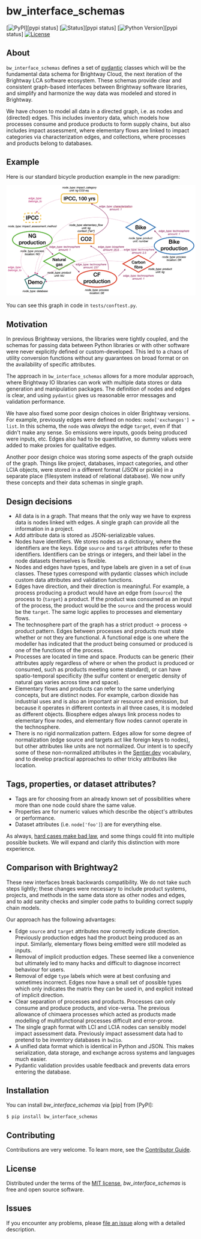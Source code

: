 # bw_interface_schemas

[![PyPI](https://img.shields.io/pypi/v/bw_interface_schemas.svg)][pypi status]
[![Status](https://img.shields.io/pypi/status/bw_interface_schemas.svg)][pypi status]
[![Python Version](https://img.shields.io/pypi/pyversions/bw_interface_schemas)][pypi status]
[![License](https://img.shields.io/pypi/l/bw_interface_schemas)][license]

## About

`bw_interface_schemas` defines a set of [pydantic](https://docs.pydantic.dev/2.0/) classes which will be the fundamental data schema for Brightway Cloud, the next iteration of the Brightway LCA software ecosystem. These schemas provide clear and consistent graph-based interfaces between Brightway software libraries, and simplify and harmonize the way data was modeled and stored in Brightway.

We have chosen to model all data in a directed graph, i.e. as nodes and (directed) edges. This includes inventory data, which models how processes consume and produce products to form supply chains, but also includes impact assessment, where elementary flows are linked to impact categories via characterization edges, and collections, where processes and products belong to databases.

## Example

Here is our standard bicycle production example in the new paradigm:

<img src="example.png">

You can see this graph in code in `tests/conftest.py`.

## Motivation

In previous Brightway versions, the libraries were tightly coupled, and the schemas for passing data between Python libraries or with other software were never explicitly defined or custom-developed. This led to a chaos of utility conversion functions without any guarantees on broad format or on the availability of specific attributes.

The approach in `bw_interface_schemas` allows for a more modular approach, where Brightway IO libraries can work with multiple data stores or data generation and manipulation packages. The definition of nodes and edges is clear, and using `pydantic` gives us reasonable error messages and validation performance.

We have also fixed some poor design choices in older Brightway versions. For example, previously edges were defined on nodes: `node['exchanges'] = list`. In this schema, the `node` was *always* the edge `target`, even if that didn't make any sense. So emissions were inputs, goods being produced were inputs, etc. Edges also had to be quantitative, so dummy values were added to make proxies for qualitative edges.

Another poor design choice was storing some aspects of the graph outside of the graph. Things like project, databases, impact categories, and other LCIA objects, were stored in a different format (JSON or pickle) in a separate place (filesystem instead of relational database). We now unify these concepts and their data schemas in single graph.

## Design decisions

* All data is in a graph. That means that the only way we have to express data is nodes linked with edges. A single graph can provide all the information in a project.
* Add attribute data is stored as JSON-serializable values.
* Nodes have identifiers. We stores nodes as a dictionary, where the identifiers are the keys. Edge `source` and `target` attributes refer to these identifiers. Identifiers can be strings or integers, and their label in the node datasets themselves is flexible.
* Nodes and edges have types, and type labels are given in a set of `Enum` classes. These types correspond with pydantic classes which include custom data attributes and validation functions.
* Edges have direction, and their direction is meaningful. For example, a process producing a product would have an edge from (`source`) the process to (`target`) a product. If the product was consumed as an input of the process, the product would be the `source` and the process would be the `target`. The same logic applies to processes and elementary flows.
* The technosphere part of the graph has a strict product -> process -> product pattern. Edges between processes and products must state whether or not they are functional. A functional edge is one where the modeller has indicated that the product being consumed or produced is one of the functions of the process.
* Processes are located in time and space. Products can be generic (their attributes apply regardless of where or when the product is produced or consumed, such as products meeting some standard), or can have spatio-temporal specificity (the sulfur content or energetic density of natural gas varies across time and space).
* Elementary flows and products can refer to the same underlying concepts, but are distinct nodes. For example, carbon dioxide has industrial uses and is also an important air resource and emission, but because it operates in different contexts in all three cases, it is modeled as different objects. Biosphere edges always link process nodes to elementary flow nodes, and elementary flow nodes cannot operate in the technosphere.
* There is no rigid normalization pattern. Edges allow for some degree of normalization (edge source and targets act like foreign keys to nodes), but other attributes like units are not normalized. Our intent is to specify some of these non-normalized attributes in the [Sentier.dev](https://vocab.sentier.dev/en-US/) vocabulary, and to develop practical approaches to other tricky attributes like location.

## Tags, properties, or dataset attributes?

* Tags are for choosing from an already known set of possibilities where more than one node could share the same value.
* Properties are for numeric values which describe the object's attributes or performance.
* Dataset attributes (i.e. `node['foo']`) are for everything else.

As always, [hard cases make bad law](https://en.wikipedia.org/wiki/Hard_cases_make_bad_law), and some things could fit into multiple possible buckets. We will expand and clarify this distinction with more experience.

## Comparison with Brightway2

These new interfaces break backwards compatibility. We do not take such steps lightly; these changes were necessary to include product systems, projects, and methods in the same data store as other nodes and edges, and to add sanity checks and simpler code paths to building correct supply chain models.

Our approach has the following advantages:

* Edge `source` and `target` attributes now correctly indicate direction. Previously production edges had the product being produced as an input. Similarly, elementary flows being emitted were still modeled as inputs.
* Removal of implicit production edges. These seemed like a convenience but ultimately led to many hacks and difficult to diagnose incorrect behaviour for users.
* Removal of edge `type` labels which were at best confusing and sometimes incorrect. Edges now have a small set of possible types which only indicates the matrix they can be used in, and explicit instead of implicit direction.
* Clear separation of processes and products. Processes can only consume and produce products, and vice-versa. The previous allowance of chimaera processes which acted as products made modelling of multifunctional processes difficult and error-prone.
* The single graph format with LCI and LCIA nodes can sensibly model impact assessment data. Previously impact assessment data had to pretend to be inventory databases in `bw2io`.
* A unified data format which is identical in Python and JSON. This makes serialization, data storage, and exchange across systems and languages much easier.
* Pydantic validation provides usable feedback and prevents data errors entering the database.

## Installation

You can install _bw_interface_schemas_ via [pip] from [PyPI]:

```console
$ pip install bw_interface_schemas
```

## Contributing

Contributions are very welcome.
To learn more, see the [Contributor Guide][Contributor Guide].

## License

Distributed under the terms of the [MIT license][License],
_bw_interface_schemas_ is free and open source software.

## Issues

If you encounter any problems,
please [file an issue][Issue Tracker] along with a detailed description.


<!-- github-only -->

[command-line reference]: https://bw_interface_schemas.readthedocs.io/en/latest/usage.html
[License]: https://github.com/brightway-lca/bw_interface_schemas/blob/main/LICENSE
[Contributor Guide]: https://github.com/brightway-lca/bw_interface_schemas/blob/main/CONTRIBUTING.md
[Issue Tracker]: https://github.com/brightway-lca/bw_interface_schemas/issues
